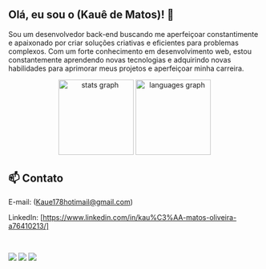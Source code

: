 ## Olá, eu sou o (Kauê de Matos)! :wave:

Sou um desenvolvedor back-end buscando me aperfeiçoar constantimente e apaixonado por criar soluções criativas e eficientes para problemas complexos. Com um forte conhecimento em desenvolvimento web, estou constantemente aprendendo novas tecnologias e adquirindo novas habilidades para aprimorar meus projetos e aperfeiçoar minha carreira.

<div align="center">
  <img src="https://github-readme-stats.vercel.app/api?hide_title=false&hide_rank=false&show_icons=true&include_all_commits=true&count_private=true&disable_animations=false&theme=rose_pine&locale=en&hide_border=false&username=Ikauematos" height="150" alt="stats graph"  />
  <img src="https://github-readme-stats.vercel.app/api/top-langs?locale=en&hide_title=false&layout=compact&card_width=320&langs_count=5&theme=rose_pine&hide_border=false&username=Ikauematos" height="150" alt="languages graph"  />
</div>
 
## :mailbox: Contato
 E-mail: (Kaue178hotimail@gmail.com)
 
 LinkedIn: [https://www.linkedin.com/in/kau%C3%AA-matos-oliveira-a76410213/]
 
 
<br>

   <a href = "mailto:kaue178hotimail@gmail.com"><img src="https://img.shields.io/badge/-Gmail-%23333?style=for-the-badge&logo=gmail&logoColor=white" target="_blank"></a>
  <a href="https://www.linkedin.com/in/kauê-matos-oliveira-a76410213/" target="_blank"><img src="https://img.shields.io/badge/-LinkedIn-%230077B5?style=for-the-badge&logo=linkedin&logoColor=white" target="_blank"></a>
  <a href="https://ikauematos.github.io/Portfolio/" target="_blank"><img src="https://img.shields.io/badge/-Portf%C3%B3lio-brown?style=for-the-badge&logo=true" target="_blank"></a>



